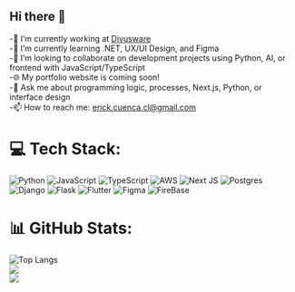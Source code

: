 ## Hi there 👋

<!--
**ErickCu/ErickCu** is a ✨ _special_ ✨ repository because its `README.md` (this file) appears on your GitHub profile.

Here are some ideas to get you started:
-->
-🔭 I’m currently working at [Divusware](https://www.divusware.com/)<br>
-🌱 I’m currently learning .NET, UX/UI Design, and Figma<br>
-👯 I’m looking to collaborate on development projects using Python, AI, or frontend with JavaScript/TypeScript<br>
-🌐 My portfolio website is coming soon!<br>
-💬 Ask me about programming logic, processes, Next.js, Python, or interface design<br>
-📫 How to reach me: erick.cuenca.cl@gmail.com
# 💻 Tech Stack:
![Python](https://img.shields.io/badge/python-3670A0?style=for-the-badge&logo=python&logoColor=ffdd54) ![JavaScript](https://img.shields.io/badge/javascript-%23323330.svg?style=for-the-badge&logo=javascript&logoColor=%23F7DF1E) ![TypeScript](https://img.shields.io/badge/typescript-%23007ACC.svg?style=for-the-badge&logo=typescript&logoColor=white) ![AWS](https://img.shields.io/badge/AWS-%23FF9900.svg?style=for-the-badge&logo=amazon-aws&logoColor=white) ![Next JS](https://img.shields.io/badge/Next-black?style=for-the-badge&logo=next.js&logoColor=white) ![Postgres](https://img.shields.io/badge/postgres-%23316192.svg?style=for-the-badge&logo=postgresql&logoColor=white) ![Django](https://img.shields.io/badge/django%20-%23092E20.svg?&style=for-the-badge&logo=django&logoColor=whit) ![Flask](https://img.shields.io/badge/flask%20-%23000.svg?&style=for-the-badge&logo=flask&logoColor=white) ![Flutter](https://img.shields.io/badge/Flutter%20-%2302569B.svg?&style=for-the-badge&logo=Flutter&logoColor=white) ![Figma](https://img.shields.io/badge/figma%20-%23F24E1E.svg?&style=for-the-badge&logo=figma&logoColor=white) ![FireBase](https://img.shields.io/badge/firebase%20-%23039BE5.svg?&style=for-the-badge&logo=firebase)

# 📊 GitHub Stats:
![Top Langs](https://github-readme-stats.vercel.app/api/top-langs/?username=ErickCu&show_icons=true&theme=dark&hide_title=true)<br/>
![](https://github-readme-stats-git-masterorgs-github-readme-stats-team.vercel.app/api?username=ErickCu&include_orgs=true&show_icons=true&theme=nightowl&locale=en&hide_border=true)<br/>
![](https://github-readme-streak-stats.herokuapp.com/?user=ErickCu&theme=tokyonight&hide_border=true)<br/>


